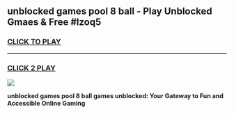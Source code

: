 
## unblocked games pool 8 ball - Play Unblocked Gmaes & Free #lzoq5
<h3>
<a href="https://news.freeplayer.one?title=unblocked_games_pool_8_ball&ref=24F">CLICK TO PLAY</a></h3>
<hr>

<h3>
<a href="https://news.freeplayer.one?title=unblocked_games_pool_8_ball&ref=24F">CLICK 2 PLAY</a>
  
</h3>

<a href="https://news.freeplayer.one?title=unblocked_games_pool_8_ball&ref=24F/"><img src="https://clearcache.store/games.png"></a>


**unblocked games pool 8 ball games unblocked: Your Gateway to Fun and Accessible Online Gaming**

